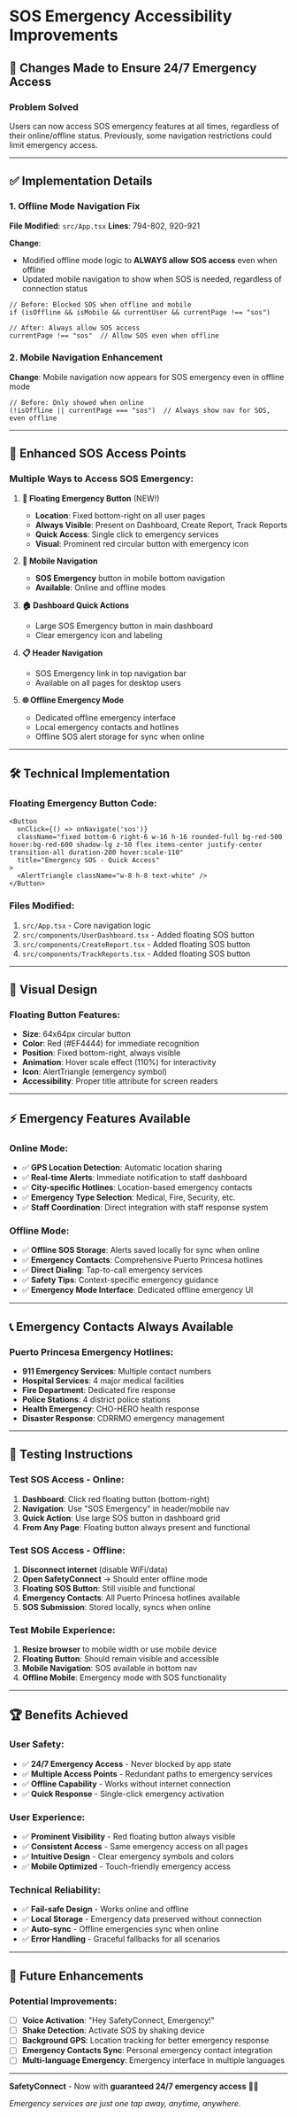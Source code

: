 # SOS Emergency Accessibility Improvements

## 🚨 Changes Made to Ensure 24/7 Emergency Access

### **Problem Solved**
Users can now access SOS emergency features at all times, regardless of their online/offline status. Previously, some navigation restrictions could limit emergency access.

---

## **✅ Implementation Details**

### **1. Offline Mode Navigation Fix**
**File Modified**: `src/App.tsx`
**Lines**: 794-802, 920-921

**Change**: 
- Modified offline mode logic to **ALWAYS allow SOS access** even when offline
- Updated mobile navigation to show when SOS is needed, regardless of connection status

```tsx
// Before: Blocked SOS when offline and mobile
if (isOffline && isMobile && currentUser && currentPage !== "sos")

// After: Always allow SOS access
currentPage !== "sos"  // Allow SOS even when offline
```

### **2. Mobile Navigation Enhancement**
**Change**: Mobile navigation now appears for SOS emergency even in offline mode
```tsx
// Before: Only showed when online
(!isOffline || currentPage === "sos")  // Always show nav for SOS, even offline
```

---

## **🎯 Enhanced SOS Access Points**

### **Multiple Ways to Access SOS Emergency:**

1. **🔴 Floating Emergency Button** (NEW!)
   - **Location**: Fixed bottom-right on all user pages
   - **Always Visible**: Present on Dashboard, Create Report, Track Reports
   - **Quick Access**: Single click to emergency services
   - **Visual**: Prominent red circular button with emergency icon

2. **📱 Mobile Navigation**
   - **SOS Emergency** button in mobile bottom navigation
   - **Available**: Online and offline modes

3. **🏠 Dashboard Quick Actions**
   - Large SOS Emergency button in main dashboard
   - Clear emergency icon and labeling

4. **📋 Header Navigation**
   - SOS Emergency link in top navigation bar
   - Available on all pages for desktop users

5. **🌐 Offline Emergency Mode**
   - Dedicated offline emergency interface
   - Local emergency contacts and hotlines
   - Offline SOS alert storage for sync when online

---

## **🛠️ Technical Implementation**

### **Floating Emergency Button Code:**
```tsx
<Button 
  onClick={() => onNavigate('sos')}
  className="fixed bottom-6 right-6 w-16 h-16 rounded-full bg-red-500 hover:bg-red-600 shadow-lg z-50 flex items-center justify-center transition-all duration-200 hover:scale-110"
  title="Emergency SOS - Quick Access"
>
  <AlertTriangle className="w-8 h-8 text-white" />
</Button>
```

### **Files Modified:**
1. `src/App.tsx` - Core navigation logic
2. `src/components/UserDashboard.tsx` - Added floating SOS button
3. `src/components/CreateReport.tsx` - Added floating SOS button  
4. `src/components/TrackReports.tsx` - Added floating SOS button

---

## **🎨 Visual Design**

### **Floating Button Features:**
- **Size**: 64x64px circular button
- **Color**: Red (#EF4444) for immediate recognition
- **Position**: Fixed bottom-right, always visible
- **Animation**: Hover scale effect (110%) for interactivity
- **Icon**: AlertTriangle (emergency symbol)
- **Accessibility**: Proper title attribute for screen readers

---

## **⚡ Emergency Features Available**

### **Online Mode:**
- ✅ **GPS Location Detection**: Automatic location sharing
- ✅ **Real-time Alerts**: Immediate notification to staff dashboard
- ✅ **City-specific Hotlines**: Location-based emergency contacts
- ✅ **Emergency Type Selection**: Medical, Fire, Security, etc.
- ✅ **Staff Coordination**: Direct integration with staff response system

### **Offline Mode:**
- ✅ **Offline SOS Storage**: Alerts saved locally for sync when online
- ✅ **Emergency Contacts**: Comprehensive Puerto Princesa hotlines
- ✅ **Direct Dialing**: Tap-to-call emergency services
- ✅ **Safety Tips**: Context-specific emergency guidance
- ✅ **Emergency Mode Interface**: Dedicated offline emergency UI

---

## **📞 Emergency Contacts Always Available**

### **Puerto Princesa Emergency Hotlines:**
- **911 Emergency Services**: Multiple contact numbers
- **Hospital Services**: 4 major medical facilities
- **Fire Department**: Dedicated fire response
- **Police Stations**: 4 district police stations
- **Health Emergency**: CHO-HERO health response
- **Disaster Response**: CDRRMO emergency management

---

## **🧪 Testing Instructions**

### **Test SOS Access - Online:**
1. **Dashboard**: Click red floating button (bottom-right)
2. **Navigation**: Use "SOS Emergency" in header/mobile nav
3. **Quick Action**: Use large SOS button in dashboard grid
4. **From Any Page**: Floating button always present and functional

### **Test SOS Access - Offline:**
1. **Disconnect internet** (disable WiFi/data)
2. **Open SafetyConnect** → Should enter offline mode
3. **Floating SOS Button**: Still visible and functional
4. **Emergency Contacts**: All Puerto Princesa hotlines available
5. **SOS Submission**: Stored locally, syncs when online

### **Test Mobile Experience:**
1. **Resize browser** to mobile width or use mobile device
2. **Floating Button**: Should remain visible and accessible
3. **Mobile Navigation**: SOS available in bottom nav
4. **Offline Mobile**: Emergency mode with SOS functionality

---

## **🏆 Benefits Achieved**

### **User Safety:**
- ✅ **24/7 Emergency Access** - Never blocked by app state
- ✅ **Multiple Access Points** - Redundant paths to emergency services
- ✅ **Offline Capability** - Works without internet connection
- ✅ **Quick Response** - Single-click emergency activation

### **User Experience:**
- ✅ **Prominent Visibility** - Red floating button always visible
- ✅ **Consistent Access** - Same emergency access on all pages
- ✅ **Intuitive Design** - Clear emergency symbols and colors
- ✅ **Mobile Optimized** - Touch-friendly emergency access

### **Technical Reliability:**
- ✅ **Fail-safe Design** - Works online and offline
- ✅ **Local Storage** - Emergency data preserved without connection
- ✅ **Auto-sync** - Offline emergencies sync when online
- ✅ **Error Handling** - Graceful fallbacks for all scenarios

---

## **🔮 Future Enhancements**

### **Potential Improvements:**
- [ ] **Voice Activation**: "Hey SafetyConnect, Emergency!"
- [ ] **Shake Detection**: Activate SOS by shaking device
- [ ] **Background GPS**: Location tracking for better emergency response
- [ ] **Emergency Contacts Sync**: Personal emergency contact integration
- [ ] **Multi-language Emergency**: Emergency interface in multiple languages

---

**SafetyConnect** - Now with **guaranteed 24/7 emergency access** 🚨✨

*Emergency services are just one tap away, anytime, anywhere.*